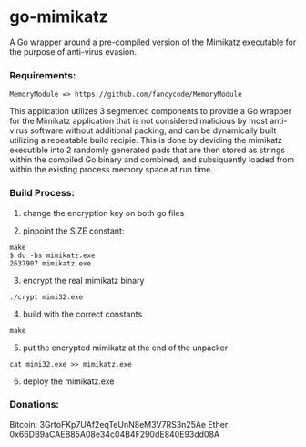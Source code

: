 # go-mimikatz
A Go wrapper around a pre-compiled version of the Mimikatz executable for the purpose of anti-virus evasion.

### Requirements:
	MemoryModule => https://github.com/fancycode/MemoryModule

This application utilizes 3 segmented components to provide a Go wrapper for the Mimikatz application that is not considered malicious by most anti-virus software without additional packing, and can be dynamically built utilizing a repeatable build recipie. This is done by deviding the mimikatz executible into 2 randomly generated pads that are then stored as strings within the compiled Go binary and combined, and subsiquently loaded from within the existing process memory space at run time.

### Build Process:

1. change the encryption key on both go files

2. pinpoint the SIZE constant:

```
make
$ du -bs mimikatz.exe
2637907	mimikatz.exe
```

3. encrypt the real mimikatz binary

```
./crypt mimi32.exe
```

4. build with the correct constants

```
make
```

5. put the encrypted mimikatz at the end of the unpacker

```
cat mimi32.exe >> mimikatz.exe
```

6. deploy the mimikatz.exe 


### Donations:
Bitcoin: 3GrtoFKp7UAf2eqTeUnN8eM3V7RS3n25Ae
Ether: 0x66DB9aCAEB85A08e34c04B4F290dE840E93dd08A


